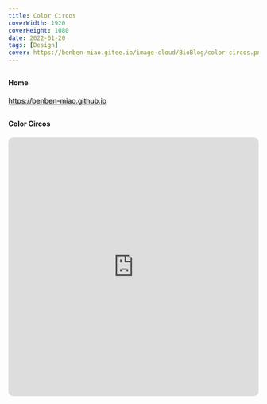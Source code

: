 ```yaml
---
title: Color Circos
coverWidth: 1920
coverHeight: 1080
date: 2022-01-20
tags: [Design]
cover: https://benben-miao.gitee.io/image-cloud/BioBlog/color-circos.png
---
```


<!-- <div style="background-color: #eeeeee; width: 120px; padding:5px 20px; border-radius: 3px;">Read More</div> -->
<!-- more -->

## 
#### Home
<div class="card">
  <a href="https://benben-miao.github.io" style="text-shadow: 1px 1px 3px #888;">https://benben-miao.github.io</a>
</div>

## 
#### Color Circos
<div class="frame">
  <iframe frameborder="0" allowfullscreen mozallowfullscreen="true" webkitallowfullscreen="true" allow="fullscreen; autoplay; vr" 
  style="width: 100%; height: 520px; border-radius: 10px;" 
  src="https://my.spline.design/colorcircos-4ce1d95426d3458e7787ce02f8e76c60/">
  </iframe>
</div>